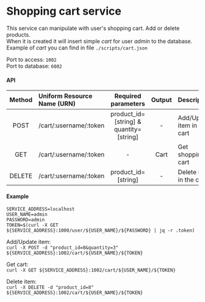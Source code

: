 # Shopping cart service

This service can manipulate with user's shopping cart. Add or delete products.  
When it is created it will insert simple *cart* for user *admin* to the database.
Example of *cart* you can find in file `./scripts/cart.json`

Port to access: `1002`  
Port to database: `6002`

#### API
| Method | Uniform Resource Name (URN) | Required  parameters | Output | Description |
|:------:|:-----------------------------|:-------------------------------------:|:--------------------:|:--------------------------------------------------|
| POST | /cart/:username/:token | product_id=[string] & quantity=[string] | - | Add/Update item in the cart |
| GET | /cart/:username/:token | - | Cart | Get shopping cart |
| DELETE | /cart/:username/:token | product_id=[string] | - | Delete item in the cart |

#### Example
```
SERVICE_ADDRESS=localhost
USER_NAME=admin
PASSWORD=admin
TOKEN=$(curl -X GET ${SERVICE_ADDRESS}:1000/user/${USER_NAME}/${PASSWORD} | jq -r .token)
```

Add/Update item:  
`curl -X POST -d "product_id=8&quantity=3" ${SERVICE_ADDRESS}:1002/cart/${USER_NAME}/${TOKEN}`

Get cart:  
`curl -X GET ${SERVICE_ADDRESS}:1002/cart/${USER_NAME}/${TOKEN}`

Delete item:  
`curl -X DELETE -d "product_id=8" ${SERVICE_ADDRESS}:1002/cart/${USER_NAME}/${TOKEN}`